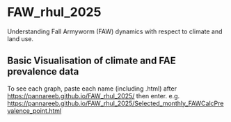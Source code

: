 # FAW_rhul_2025
Understanding Fall Armyworm (FAW) dynamics with respect to climate and land use.
## Basic Visualisation of climate and FAE prevalence data
To see each graph, paste each name (including .html) after https://pannareeb.github.io/FAW_rhul_2025/ then enter.
e.g. https://pannareeb.github.io/FAW_rhul_2025/Selected_monthly_FAWCalcPrevalence_point.html
